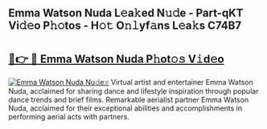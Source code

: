 ## Emma Watson Nuda L𝚎a𝚔ed N𝚞𝚍e - Part-qKT Vi𝚍𝚎o P𝚑𝚘tos - H𝚘𝚝 O𝚗𝚕yf𝚊ns L𝚎a𝚔s C74B7

# <h2><a href="http://kf1n55l.oniu.top/?m=Emma+Watson+Nuda">🔗👉 🔴 Emma Watson Nuda P𝚑ot𝚘𝚜 V𝚒d𝚎o</a></h2>

[![Emma Watson Nuda Nu𝚍e𝚜](https://i.imgur.com/0qMVB7G.gif)](http://kf1n55l.oniu.top/?m=Emma+Watson+Nuda)
Virtual artist and entertainer Emma Watson Nuda, acclaimed for sharing dance and lifestyle inspiration through popular dance trends and brief films. Remarkable aerialist partner Emma Watson Nuda, acclaimed for their exceptional abilities and accomplishments in performing aerial acts with partners.  
